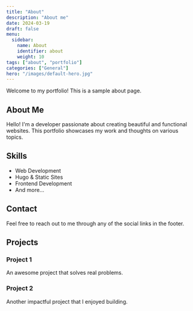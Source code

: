 ```yaml
---
title: "About"
description: "About me"
date: 2024-03-19
draft: false
menu:
  sidebar:
    name: About
    identifier: about
    weight: 10
tags: ["about", "portfolio"]
categories: ["General"]
hero: "/images/default-hero.jpg"
---
```


Welcome to my portfolio! This is a sample about page.

## About Me

Hello! I'm a developer passionate about creating beautiful and functional websites. This portfolio showcases my work and thoughts on various topics.

## Skills

- Web Development
- Hugo & Static Sites
- Frontend Development
- And more...

## Contact

Feel free to reach out to me through any of the social links in the footer.

## Projects

### Project 1

An awesome project that solves real problems.

### Project 2

Another impactful project that I enjoyed building.